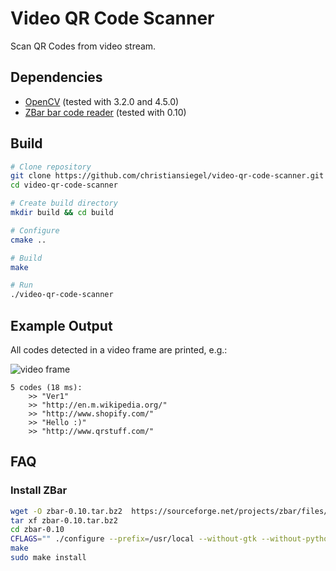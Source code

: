 # Video QR Code Scanner

Scan QR Codes from video stream.

## Dependencies
* [OpenCV](http://opencv.org/) (tested with 3.2.0 and 4.5.0)
* [ZBar bar code reader](http://zbar.sourceforge.net/) (tested with 0.10)

## Build
```bash
# Clone repository
git clone https://github.com/christiansiegel/video-qr-code-scanner.git
cd video-qr-code-scanner

# Create build directory
mkdir build && cd build

# Configure
cmake ..

# Build
make

# Run
./video-qr-code-scanner
```

## Example Output
All codes detected in a video frame are printed, e.g.:

![video frame](doc/frame.png "Video Frame")

```
5 codes (18 ms):
    >> "Ver1"
    >> "http://en.m.wikipedia.org/"
    >> "http://www.shopify.com/"
    >> "Hello :)"
    >> "http://www.qrstuff.com/"
```

## FAQ
### Install ZBar
```bash
wget -O zbar-0.10.tar.bz2  https://sourceforge.net/projects/zbar/files/zbar/0.10/zbar-0.10.tar.bz2/download
tar xf zbar-0.10.tar.bz2
cd zbar-0.10
CFLAGS="" ./configure --prefix=/usr/local --without-gtk --without-python --without-qt --disable-video
make
sudo make install
```
